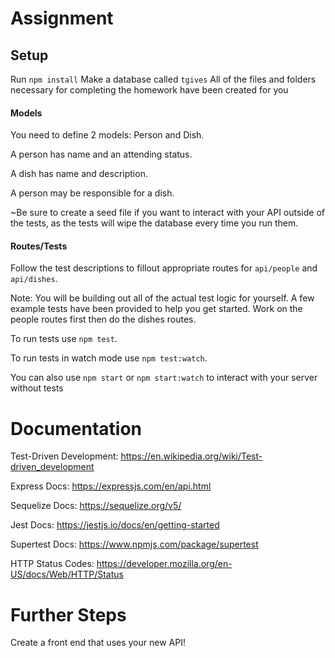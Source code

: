 # Assignment

## Setup

Run `npm install`
Make a database called `tgives`
All of the files and folders necessary for completing the homework have been created for you

#### Models

You need to define 2 models: Person and Dish.

A person has name and an attending status.

A dish has name and description.

A person may be responsible for a dish.

~Be sure to create a seed file if you want to interact with your API outside of the tests,
as the tests will wipe the database every time you run them.

#### Routes/Tests

Follow the test descriptions to fillout appropriate routes for `api/people` and `api/dishes`.

Note:
You will be building out all of the actual test logic for yourself.
A few example tests have been provided to help you get started.
Work on the people routes first then do the dishes routes.

To run tests use `npm test`.

To run tests in watch mode use `npm test:watch`.

You can also use `npm start` or `npm start:watch` to interact with your server without tests

# Documentation

Test-Driven Development:
https://en.wikipedia.org/wiki/Test-driven_development

Express Docs:
https://expressjs.com/en/api.html

Sequelize Docs:
https://sequelize.org/v5/

Jest Docs:
https://jestjs.io/docs/en/getting-started

Supertest Docs:
https://www.npmjs.com/package/supertest

HTTP Status Codes:
https://developer.mozilla.org/en-US/docs/Web/HTTP/Status

# Further Steps

Create a front end that uses your new API!
